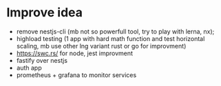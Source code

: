# Improve idea

- remove nestjs-cli (mb not so powerfull tool, try to play with lerna, nx);
- highload testing (1 app with hard math function and test horizontal scaling, mb use other lng variant rust or go for improvment)
- https://swc.rs/ for node, jest improvment
- fastify over nestjs
- auth app
- prometheus + grafana to monitor services
